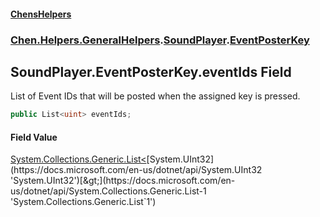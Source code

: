 #### [ChensHelpers](index 'index')
### [Chen.Helpers.GeneralHelpers](Chen_Helpers_GeneralHelpers 'Chen.Helpers.GeneralHelpers').[SoundPlayer](Chen_Helpers_GeneralHelpers_SoundPlayer 'Chen.Helpers.GeneralHelpers.SoundPlayer').[EventPosterKey](Chen_Helpers_GeneralHelpers_SoundPlayer_EventPosterKey 'Chen.Helpers.GeneralHelpers.SoundPlayer.EventPosterKey')
## SoundPlayer.EventPosterKey.eventIds Field
List of Event IDs that will be posted when the assigned key is pressed.  
```csharp
public List<uint> eventIds;
```
#### Field Value
[System.Collections.Generic.List&lt;](https://docs.microsoft.com/en-us/dotnet/api/System.Collections.Generic.List-1 'System.Collections.Generic.List`1')[System.UInt32](https://docs.microsoft.com/en-us/dotnet/api/System.UInt32 'System.UInt32')[&gt;](https://docs.microsoft.com/en-us/dotnet/api/System.Collections.Generic.List-1 'System.Collections.Generic.List`1')

